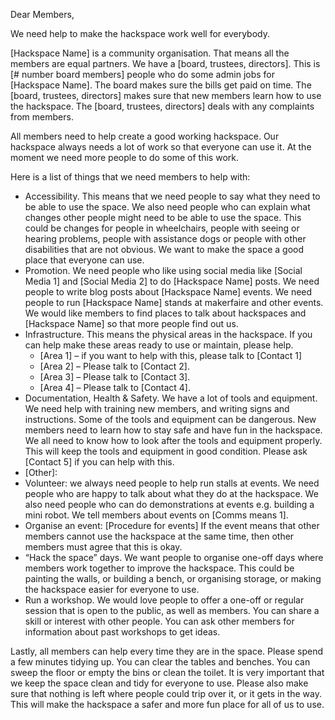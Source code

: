 Dear Members,

We need help to make the hackspace work well for everybody.

[Hackspace Name] is a community organisation. That means all the members are equal partners. We have a [board, trustees, directors]. This is [# number board members] people who do some admin jobs for [Hackspace Name]. The board makes sure the bills get paid on time. The [board, trustees, directors] makes sure that new members learn how to use the hackspace. The [board, trustees, directors] deals with any complaints from members.

All members need to help create a good working hackspace. Our hackspace always needs a lot of work so that everyone can use it. At the moment we need more people to do some of this work.

Here is a list of things that we need members to help with:

*    Accessibility. This means that we need people to say what they need to be able to use the space. We also need people who can explain what changes other people might need to be able to use the space. This could be changes for people in wheelchairs, people with seeing or hearing problems, people with assistance dogs or people with other disabilities that are not obvious. We want to make the space a good place that everyone can use.
*    Promotion. We need people who like using social media like [Social Media 1] and [Social Media 2] to do [Hackspace Name] posts. We need people to write blog posts about [Hackspace Name] events. We need people to run [Hackspace Name] stands at makerfaire and other events. We would like members to find places to talk about hackspaces and [Hackspace Name] so that more people find out us.
*    Infrastructure. This means the physical areas in the hackspace. If you can help make these areas ready to use or maintain, please help.
       * [Area 1] – if you want to help with this, please talk to [Contact 1]
       * [Area 2] –  Please talk to [Contact 2].
       * [Area 3] – Please talk to [Contact 3].
       * [Area 4] – Please talk to [Contact 4].
*    Documentation, Health & Safety. We have a lot of tools and equipment. We need help with training new members, and writing signs and instructions. Some of the tools and equipment can be dangerous. New members need to learn how to stay safe and have fun in the hackspace. We all need to know how to look after the tools and equipment properly. This will keep the tools and equipment in good condition. Please ask [Contact 5] if you can help with this.
*    [Other]: 
*    Volunteer: we always need people to help run stalls at events. We need people who are happy to talk about what they do at the hackspace. We also need people who can do demonstrations at events e.g. building a mini robot. We tell members about events on [Comms means 1].
*    Organise an event: [Procedure for events] If the event means that other members cannot use the hackspace at the same time, then other members must agree that this is okay.
*    “Hack the space” days. We want people to organise one-off days where members work together to improve the hackspace. This could be painting the walls, or building a bench, or organising storage, or making the hackspace easier for everyone to use.
 *   Run a workshop. We would love people to offer a one-off or regular session that is open to the public, as well as members. You can share a skill or interest with other people. You can ask other members for information about past workshops to get ideas.

Lastly, all members can help every time they are in the space. Please spend a few minutes tidying up. You can clear the tables and benches. You can sweep the floor or empty the bins or clean the toilet. It is very important that we keep the space clean and tidy for everyone to use. Please also make sure that nothing is left where people could trip over it, or it gets in the way. This will make the hackspace a safer and more fun place for all of us to use.

